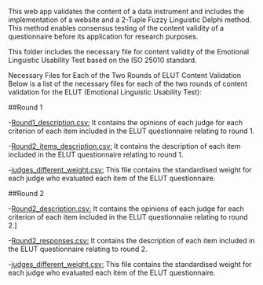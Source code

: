 This web app validates the content of a data instrument and includes the implementation of a website and a 2-Tuple Fuzzy Linguistic Delphi method. This method enables consensus testing of the content validity of a questionnaire before its application for research purposes.

This folder includes the necessary file for content validity of the Emotional Linguistic Usability Test based on the ISO 25010 standard.

Necessary Files for Each of the Two Rounds of ELUT Content Validation
Below is a list of the necessary files for each of the two rounds of content validation for the ELUT (Emotional Linguistic Usability Test):

##Round 1

-[Round1_description.csv:](/2TFLD-ELUT/Round1_description.csv) It contains the opinions of each judge for each criterion of each item included in the ELUT questionnaire relating to round 1.

-[Round2_items_description.csv:](/2TFLD-ELUT/Round1_items_description.csv) It contains the description of each item included in the ELUT questionnaire relating to round 1.

-[judges_different_weight.csv:](/2TFLD-ELUT/judges_different_weight.csv) This file contains the standardised weight for each judge who evaluated each item of the ELUT questionnaire.

##Round 2

-[Round2_description.csv:](/2TFLD-ELUT/Round2_responses.csv) It contains the opinions of each judge for each criterion of each item included in the ELUT questionnaire relating to round 2.]

-[Round2_responses.csv:](/2TFLD-ELUT/round2_responses.csv) It contains the description of each item included in the ELUT questionnaire relating to round 2.

-[judges_different_weight.csv:](/2TFLD-ELUT/judges_different_weight.csv) This file contains the standardised weight for each judge who evaluated each item of the ELUT questionnaire.
